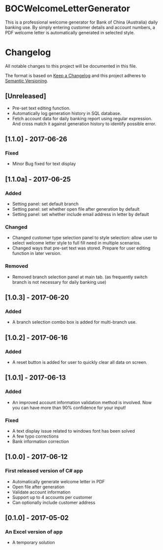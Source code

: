 # BOCWelcomeLetterGenerator
This is a professional welcome generator for Bank of China (Australia) daily banking use. 
By simply entering customer details and account numbers, a PDF welcome letter is automatically generated in selected style.

# Changelog
All notable changes to this project will be documented in this file.

The format is based on [Keep a Changelog](http://keepachangelog.com/en/1.0.0/)
and this project adheres to [Semantic Versioning](http://semver.org/spec/v2.0.0.html).

## [Unreleased]
- Pre-set text editing function.
- Automatically log generation history in SQL database.
- Fetch account data for daily banking report using regular expression. And cross match it against generation history to identify possible error.

## [1.1.0] - 2017-06-26
### Fixed
- Minor Bug fixed for text display

## [1.1.0a] - 2017-06-25
### Added
- Setting panel: set default branch 
- Setting panel: set whether open file after generation by default
- Setting panel: set whether include email address in letter by default

### Changed
- Changed customer type selection panel to style selection: allow user to select welcome letter style to full fill need in multiple scenarios.
- Changed ways that pre-set text was stored. Prepare for user editing function in later version.

### Removed
- Removed branch selection panel at main tab. (as frequently switch branch is not necessary for daily banking use)

## [1.0.3] - 2017-06-20
### Added
- A branch selection combo box is added for multi-branch use.

## [1.0.2] - 2017-06-16
### Added
- A reset button is added for user to quickly clear all data on screen.

## [1.0.1] - 2017-06-13
### Added
- An improved account information validation method is involved. Now you can have more than 90% confidence for your input!

### Fixed
- A text display issue related to windows font has been solved
- A few typo corrections
- Bank information correction

## [1.0.0] - 2017-06-12
### First released version of C# app
- Automatically generate welcome letter in PDF
- Open file after generation
- Validate account information
- Support up to 4 accounts per customer
- Can optionally include customer address

## [0.1.0] - 2017-05-02
### An Excel version of app
- A temporary solution
